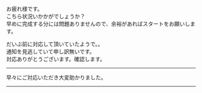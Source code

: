 お疲れ様です。  
こちら状況いかかがでしょうか？  
早めに完成する分には問題ありませんので、余裕があればスタートをお願いします。  

だいぶ前に対応して頂いていたようで。。  
通知を見逃していて申し訳無いです。  
対応ありがとうございます。確認します。  
***
早々にご対応いただき大変助かりました。  
***
